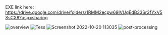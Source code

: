 EXE link here: https://drive.google.com/drive/folders/1RMM2ecpw69IVUgEdB33Sr3fYxV5SsCX8?usp=sharing

![overview](https://user-images.githubusercontent.com/63819551/236672828-1e9fb187-b2c1-4796-883d-402ee9f1ffbe.png)
![Tess](https://user-images.githubusercontent.com/63819551/236672836-dbe3fa31-ca16-41c4-bf04-5592a85f1a8a.png)
![Screenshot 2022-10-20 113035](https://user-images.githubusercontent.com/63819551/236672839-1f2a5a47-1fee-4c5d-9706-589f65035d56.png)
![post-processing](https://user-images.githubusercontent.com/63819551/236672846-12948a63-d86e-49c8-9953-816102a36843.png)
